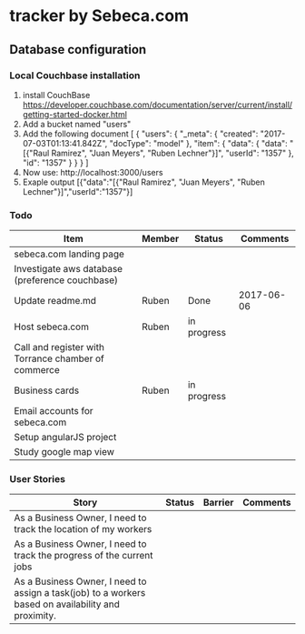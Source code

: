 # tracker by Sebeca.com


## Database configuration
### Local Couchbase installation
1. install CouchBase
   https://developer.couchbase.com/documentation/server/current/install/getting-started-docker.html
2. Add a bucket named "users"
3. Add the following document
[
  {
    "users": {
      "_meta": {
        "created": "2017-07-03T01:13:41.842Z",
        "docType": "model"
      },
      "item": {
        "data": {
          "data": "[{\"Raul Ramirez\", \"Juan Meyers\", \"Ruben Lechner\"}]",
          "userId": "1357"
        },
        "id": "1357"
      }
    }
  }
]
4. Now use: http://localhost:3000/users
5. Exaple output
   [{"data":"[{\"Raul Ramirez\", \"Juan Meyers\", \"Ruben Lechner\"}]","userId":"1357"}]


### Todo 
| Item | Member | Status | Comments |
| ---- | ------ | ------ | -------- |
| sebeca.com landing page | | | |
| Investigate aws database (preference couchbase) | | | |
| Update readme.md | Ruben | Done | 2017-06-06 |
| Host sebeca.com | Ruben | in progress | |
| Call and register with Torrance chamber of commerce | | | |
| Business cards | Ruben | in progress | |
| Email accounts for sebeca.com | | | |
| Setup angularJS project | | | |
| Study google map view | | | |

### User Stories
| Story | Status | Barrier | Comments |
| ----- | ------ | ------- | -------- |
| As a Business Owner, I need to track the location of my workers | | | |
| As a Business Owner, I need to track the progress of the current jobs | | | |
| As a Business Owner, I need to assign a task(job) to a workers based on availability and proximity. | | | |
